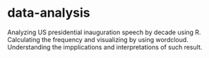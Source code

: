 # data-analysis

Analyzing US presidential inauguration speech by decade using R.
Calculating the frequency and visualizing by using wordcloud.
Understanding the impplications and interpretations of such result.

